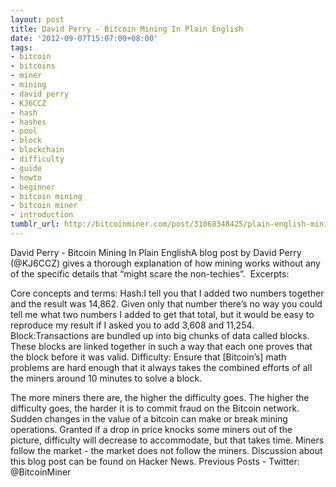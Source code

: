 ```yaml
---
layout: post
title: David Perry - Bitcoin Mining In Plain English
date: '2012-09-07T15:07:00+08:00'
tags:
- bitcoin
- bitcoins
- miner
- mining
- david perry
- KJ6CCZ
- hash
- hashes
- pool
- block
- blockchain
- difficulty
- guide
- howto
- beginner
- bitcoin mining
- bitcoin miner
- introduction
tumblr_url: http://bitcoinminer.com/post/31068348425/plain-english-mining-intro
---
```

David Perry - Bitcoin Mining In Plain EnglishA blog post by David Perry (@KJ6CCZ) gives a thorough explanation of how mining works without any of the specific details that “might scare the non-techies”.  Excerpts:

Core concepts and terms:
Hash:I tell you that I added two numbers together and the result was 14,862. Given only that number there’s no way you could tell me what two numbers I added to get that total, but it would be easy to reproduce my result if I asked you to add 3,608 and 11,254.
Block:Transactions are bundled up into big chunks of data called blocks. These blocks are linked together in such a way that each one proves that the block before it was valid.
Difficulty: Ensure that [Bitcoin’s] math problems are hard enough that it always takes the combined efforts of all the miners around 10 minutes to solve a block.

The more miners there are, the higher the difficulty goes. The higher the difficulty goes, the harder it is to commit fraud on the Bitcoin network.
Sudden changes in the value of a bitcoin can make or break mining operations. Granted if a drop in price knocks some miners out of the picture, difficulty will decrease to accommodate, but that takes time. Miners follow the market - the market does not follow the miners.
Discussion about this blog post can be found on Hacker News.
Previous Posts - Twitter: @BitcoinMiner
